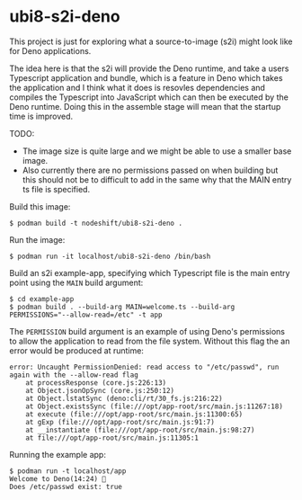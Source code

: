 # ubi8-s2i-deno
This project is just for exploring what a source-to-image (s2i) might look like
for Deno applications.

The idea here is that the s2i will provide the Deno runtime, and take a users
Typescript application and bundle, which is a feature in Deno which takes the
application and I think what it does is resovles dependencies and compiles
the Typescript into JavaScript which can then be executed by the Deno runtime.
Doing this in the assemble stage will mean that the startup time is improved.

TODO: 
* The image size is quite large and we might be able to use a smaller 
base image.
* Also currently there are no permissions passed on when building but this should
not be to difficult to add in the same why that the MAIN entry ts file is specified.

Build this image:
```console
$ podman build -t nodeshift/ubi8-s2i-deno .
```

Run the image:
```console
$ podman run -it localhost/ubi8-s2i-deno /bin/bash
```

Build an s2i example-app, specifying which Typescript file is the main entry
point using the `MAIN` build argument:
```console
$ cd example-app
$ podman build . --build-arg MAIN=welcome.ts --build-arg PERMISSIONS="--allow-read=/etc" -t app
```
The `PERMISSION` build argument is an example of using Deno's permissions to
allow the application to read from the file system. Without this flag the an
error would be produced at runtime:
```console
error: Uncaught PermissionDenied: read access to "/etc/passwd", run again with the --allow-read flag
    at processResponse (core.js:226:13)
    at Object.jsonOpSync (core.js:250:12)
    at Object.lstatSync (deno:cli/rt/30_fs.js:216:22)
    at Object.existsSync (file:///opt/app-root/src/main.js:11267:18)
    at execute (file:///opt/app-root/src/main.js:11300:65)
    at gExp (file:///opt/app-root/src/main.js:91:7)
    at __instantiate (file:///opt/app-root/src/main.js:98:27)
    at file:///opt/app-root/src/main.js:11305:1
```

Running the example app:
```console
$ podman run -t localhost/app 
Welcome to Deno(14:24) 🦕
Does /etc/passwd exist: true
```
